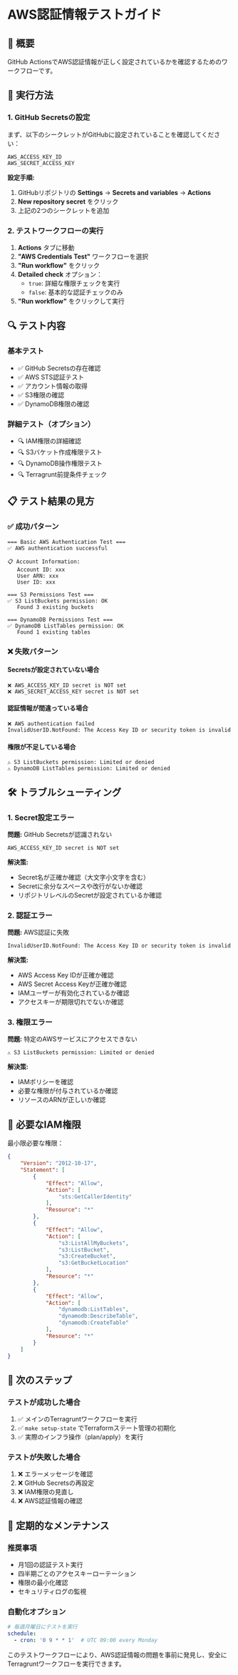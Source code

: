 # AWS認証情報テストガイド

## 🎯 概要

GitHub ActionsでAWS認証情報が正しく設定されているかを確認するためのワークフローです。

## 🚀 実行方法

### 1. GitHub Secretsの設定

まず、以下のシークレットがGitHubに設定されていることを確認してください：

```
AWS_ACCESS_KEY_ID
AWS_SECRET_ACCESS_KEY
```

**設定手順:**
1. GitHubリポジトリの **Settings** → **Secrets and variables** → **Actions**
2. **New repository secret** をクリック
3. 上記の2つのシークレットを追加

### 2. テストワークフローの実行

1. **Actions** タブに移動
2. **"AWS Credentials Test"** ワークフローを選択
3. **"Run workflow"** をクリック
4. **Detailed check** オプション：
   - `true`: 詳細な権限チェックを実行
   - `false`: 基本的な認証チェックのみ
5. **"Run workflow"** をクリックして実行

## 🔍 テスト内容

### 基本テスト
- ✅ GitHub Secretsの存在確認
- ✅ AWS STS認証テスト
- ✅ アカウント情報の取得
- ✅ S3権限の確認
- ✅ DynamoDB権限の確認

### 詳細テスト（オプション）
- 🔍 IAM権限の詳細確認
- 🔍 S3バケット作成権限テスト
- 🔍 DynamoDB操作権限テスト
- 🔍 Terragrunt前提条件チェック

## 📋 テスト結果の見方

### ✅ 成功パターン

```
=== Basic AWS Authentication Test ===
✅ AWS authentication successful

📋 Account Information:
   Account ID: xxx
   User ARN: xxx
   User ID: xxx

=== S3 Permissions Test ===
✅ S3 ListBuckets permission: OK
   Found 3 existing buckets

=== DynamoDB Permissions Test ===
✅ DynamoDB ListTables permission: OK
   Found 1 existing tables
```

### ❌ 失敗パターン

#### Secretsが設定されていない場合
```
❌ AWS_ACCESS_KEY_ID secret is NOT set
❌ AWS_SECRET_ACCESS_KEY secret is NOT set
```

#### 認証情報が間違っている場合
```
❌ AWS authentication failed
InvalidUserID.NotFound: The Access Key ID or security token is invalid
```

#### 権限が不足している場合
```
⚠️ S3 ListBuckets permission: Limited or denied
⚠️ DynamoDB ListTables permission: Limited or denied
```

## 🛠️ トラブルシューティング

### 1. Secret設定エラー

**問題:** GitHub Secretsが認識されない
```
AWS_ACCESS_KEY_ID secret is NOT set
```

**解決策:**
- Secret名が正確か確認（大文字小文字を含む）
- Secretに余分なスペースや改行がないか確認
- リポジトリレベルのSecretが設定されているか確認

### 2. 認証エラー

**問題:** AWS認証に失敗
```
InvalidUserID.NotFound: The Access Key ID or security token is invalid
```

**解決策:**
- AWS Access Key IDが正確か確認
- AWS Secret Access Keyが正確か確認
- IAMユーザーが有効化されているか確認
- アクセスキーが期限切れでないか確認

### 3. 権限エラー

**問題:** 特定のAWSサービスにアクセスできない
```
⚠️ S3 ListBuckets permission: Limited or denied
```

**解決策:**
- IAMポリシーを確認
- 必要な権限が付与されているか確認
- リソースのARNが正しいか確認

## 📝 必要なIAM権限

最小限必要な権限：

```json
{
    "Version": "2012-10-17",
    "Statement": [
        {
            "Effect": "Allow",
            "Action": [
                "sts:GetCallerIdentity"
            ],
            "Resource": "*"
        },
        {
            "Effect": "Allow", 
            "Action": [
                "s3:ListAllMyBuckets",
                "s3:ListBucket",
                "s3:CreateBucket",
                "s3:GetBucketLocation"
            ],
            "Resource": "*"
        },
        {
            "Effect": "Allow",
            "Action": [
                "dynamodb:ListTables",
                "dynamodb:DescribeTable",
                "dynamodb:CreateTable"
            ],
            "Resource": "*"
        }
    ]
}
```

## 🎯 次のステップ

### テストが成功した場合
1. ✅ メインのTerragruntワークフローを実行
2. ✅ `make setup-state` でTerraformステート管理の初期化
3. ✅ 実際のインフラ操作（plan/apply）を実行

### テストが失敗した場合
1. ❌ エラーメッセージを確認
2. ❌ GitHub Secretsの再設定
3. ❌ IAM権限の見直し
4. ❌ AWS認証情報の確認

## 🔄 定期的なメンテナンス

### 推奨事項
- 月1回の認証テスト実行
- 四半期ごとのアクセスキーローテーション
- 権限の最小化確認
- セキュリティログの監視

### 自動化オプション
```yaml
# 毎週月曜日にテストを実行
schedule:
  - cron: '0 9 * * 1'  # UTC 09:00 every Monday
```

このテストワークフローにより、AWS認証情報の問題を事前に発見し、安全にTerragruntワークフローを実行できます。
